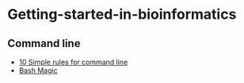 # Getting-started-in-bioinformatics

## Command line
* [10 Simple rules for command line]( https://journals.plos.org/ploscompbiol/article?id=10.1371/journal.pcbi.1008645)
* [Bash Magic](https://www.tldp.org/LDP/Bash-Beginners-Guide/html)
